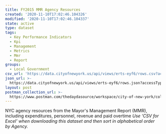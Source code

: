 ```yaml
---
title: FY2015 MMR Agency Resources
created: '2020-11-10T17:02:46.104326'
modified: '2020-11-10T17:02:46.104337'
state: active
type: dataset
tags:
  - Key Performance Indicators
  - Kpi
  - Management
  - Metrics
  - Mmr
  - Report
groups:
  - Local Government
csv_url: 'https://data.cityofnewyork.us/api/views/erts-eyf6/rows.csv?accessType=DOWNLOAD'
json_url: >-
  https://data.cityofnewyork.us/api/views/erts-eyf6/rows.json?accessType=DOWNLOAD
layout: post
postman_collection_url: >-
  https://www.postman.com/thedaydasource/workspace/city-of-new-york/collection/15909983-3963f6d5-e605-4209-8b47-fe4957217a7c
---
```

NYC agency resources from the Mayor's Management Report (MMR), including expenditures, personnel, revenue and paid overtime
<i>Use ‘CSV for Excel’ when downloading this dataset and then sort in alphabetical order by Agency.<i>
